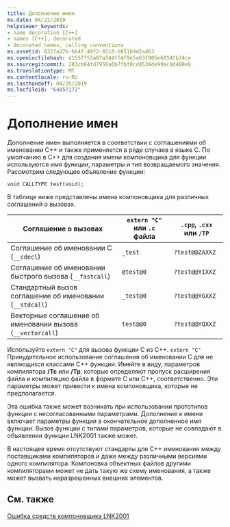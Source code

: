 ```yaml
---
title: Дополнение имен
ms.date: 04/22/2019
helpviewer_keywords:
- name decoration [C++]
- names [C++], decorated
- decorated names, calling conventions
ms.assetid: 8327a27b-bb4f-49f2-8218-b851b9d2a463
ms.openlocfilehash: d1557f53a07a544ff4f9e5a63f905e6854fb74ce
ms.sourcegitcommit: 283cb64fd7958a6b7fbf0cd8534de99ac8d408eb
ms.translationtype: MT
ms.contentlocale: ru-RU
ms.lasthandoff: 04/28/2019
ms.locfileid: "64857172"
---
```

# <a name="name-decoration"></a>Дополнение имен

Дополнение имен выполняется в соответствии с соглашениями об именовании C++ и также применяется в ряде случаев в языке C. По умолчанию в C++ для создания имени компоновщика для функции используются имя функции, параметры и тип возвращаемого значения. Рассмотрим следующее объявление функции:

`void CALLTYPE test(void);`

В таблице ниже представлены имена компоновщика для различных соглашений о вызовах.

|Соглашение о вызовах|`extern "C"` или `.c` файла|`.cpp`, `.cxx` или `/TP`|
|------------------------|---------------------------|------------------------|
|Соглашение об именовании C (`__cdecl`)|`_test`|`?test@@ZAXXZ`|
|Соглашение об именовании быстрого вызова (`__fastcall`)|`@test@0`|`?test@@YIXXZ`|
|Стандартный вызов соглашение об именовании (`__stdcall`)|`_test@0`|`?test@@YGXXZ`|
|Векторные соглашение об именовании вызова (`__vectorcall`)|`test@@0`|`?test@@YQXXZ`|

Используйте `extern "C"` для вызова функции C из C++. `extern "C"` Принудительное использование соглашения об именовании C для не являющихся классами C++ функции. Имейте в виду, параметров компилятора **/Tc** или **/Tp**, которые определяют пропуск расширения файла и компиляцию файла в формате C или C++, соответственно. Эти параметры может привести к имена компоновщика, которые не предполагается.

Эта ошибка также может возникать при использовании прототипов функции с несогласованными параметрами. Дополнение к имени включает параметры функции в окончательное дополненное имя функции. Вызов функции с типами параметров, которые не совпадают в объявлении функции LNK2001 также может.

В настоящее время отсутствуют стандарты для C++ именования между поставщиками компиляторов и даже между различными версиями одного компилятора. Компоновка объектных файлов другими компиляторами может не дать такую же схему именования, а также может вызвать неразрешенных внешних элементов.

## <a name="see-also"></a>См. также

[Ошибка средств компоновщика LNK2001](../../error-messages/tool-errors/linker-tools-error-lnk2001.md)